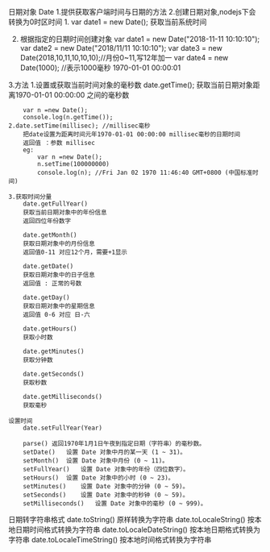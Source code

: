 日期对象 Date
    1.提供获取客户端时间与日期的方法
    2.创建日期对象,nodejs下会转换为0时区时间
        1. var date1 = new Date();  获取当前系统时间

  2. 根据指定的日期时间创建对象
        var date1 = new Date("2018-11-11 10:10:10");
        var date2 = new Date("2018/11/11 10:10:10");
        var date3 = new Date(2018,10,11,10,10,10);//月份0~11,写12年加一
        var date4 = new Date(1000); //表示1000毫秒 1970-01-01 00:00:01
        

3.方法
    1.设置或获取当前时间对象的毫秒数
        date.getTime();  获取当前日期对象距离1970-01-01 00:00:00 之间的毫秒数

        var n =new Date();
        console.log(n.getTime());
    2.date.setTime(millisec); //millisec毫秒
        把date设置为距离时间元年1970-01-01 00:00:00 millisec毫秒的日期时间
        返回值 ：参数 millisec
        eg:
            var n =new Date();
            n.setTime(100000000)
            console.log(n); //Fri Jan 02 1970 11:46:40 GMT+0800 (中国标准时间)
    
    3.获取时间分量
        date.getFullYear()
        获取当前日期对象中的年份信息
        返回四位年份数字
    
        date.getMonth()
        获取日期对象中的月份信息
        返回值0-11 对应12个月，需要+1显示
    
        date.getDate()
        获取日期对象中的日子信息
        返回值 : 正常的号数
    
        date.getDay()
        获取日期对象中的星期信息
        返回值 0-6 对应 日-六
    
        date.getHours()
        获取小时数
    
        date.getMinutes()
        获取分钟数
    
        date.getSeconds()
        获取秒数
    
        date.getMilliseconds()
        获取毫秒
    
    设置时间
        date.setFullYear(Year)
    
        parse()	返回1970年1月1日午夜到指定日期（字符串）的毫秒数。
        setDate()	设置 Date 对象中月的某一天 (1 ~ 31)。
        setMonth()	设置 Date 对象中月份 (0 ~ 11)。
        setFullYear()	设置 Date 对象中的年份（四位数字）。
        setHours()	设置 Date 对象中的小时 (0 ~ 23)。
        setMinutes()	设置 Date 对象中的分钟 (0 ~ 59)。
        setSeconds()	设置 Date 对象中的秒钟 (0 ~ 59)。
        setMilliseconds()	设置 Date 对象中的毫秒 (0 ~ 999)。
日期转字符串格式
    date.toString()  原样转换为字符串
    date.toLocaleString() 按本地日期时间格式转换为字符串
    date.toLocaleDateString()  按本地日期格式转换为字符串
    date.toLocaleTimeString()  按本地时间格式转换为字符串